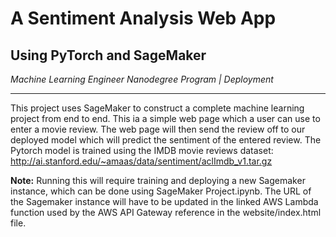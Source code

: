 # A Sentiment Analysis Web App
## Using PyTorch and SageMaker

_Machine Learning Engineer Nanodegree Program | Deployment_

---

This project uses SageMaker to construct a complete machine learning project from end to end. This ia a simple web page which a user can use to enter a movie review. The web page will then send the review off to our deployed model which will predict the sentiment of the entered review. The Pytorch model is trained using the IMDB movie reviews dataset: http://ai.stanford.edu/~amaas/data/sentiment/aclImdb_v1.tar.gz

**Note:** Running this will require training and deploying a new Sagemaker instance, which can be done using SageMaker Project.ipynb. The URL of the Sagemaker instance will have to be updated in the linked AWS Lambda function used by the AWS API Gateway reference in the website/index.html file.
